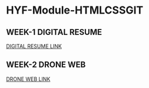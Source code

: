 # HYF-Module-HTMLCSSGIT
## WEEK-1 DIGITAL RESUME
[DIGITAL RESUME LINK](https://alidemircix.github.io/HYF-Module-HTMLCSSGIT/Week1/index.html)
## WEEK-2 DRONE WEB 
[DRONE WEB LINK](https://alidemircix.github.io/HYF-Module-HTMLCSSGIT/Week2/DroneWeb/index.html)

